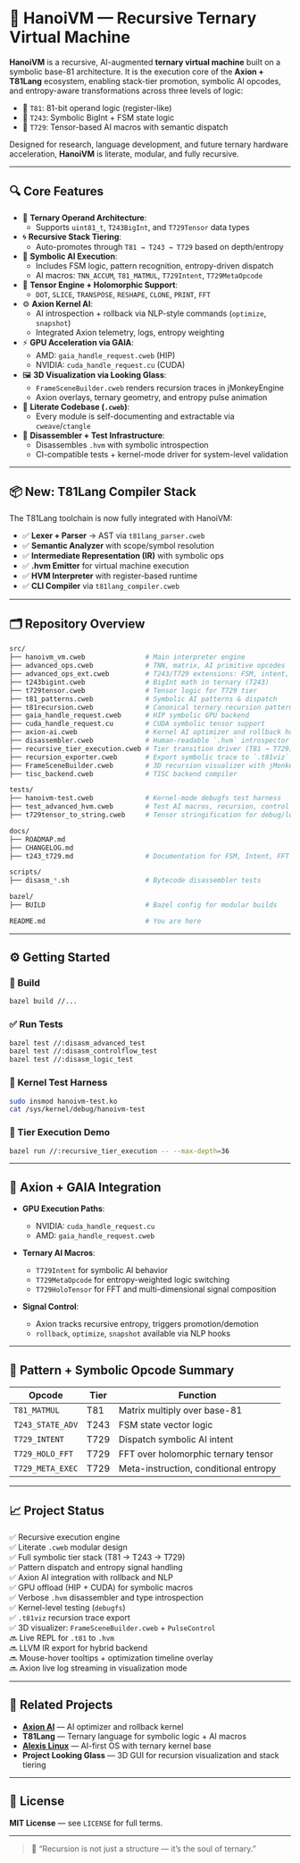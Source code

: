 # 🚀 HanoiVM — Recursive Ternary Virtual Machine

**HanoiVM** is a recursive, AI-augmented **ternary virtual machine** built on a symbolic base-81 architecture. It is the execution core of the **Axion + T81Lang** ecosystem, enabling stack-tier promotion, symbolic AI opcodes, and entropy-aware transformations across three levels of logic:

- 🔹 `T81`: 81-bit operand logic (register-like)
- 🔸 `T243`: Symbolic BigInt + FSM state logic
- 🔺 `T729`: Tensor-based AI macros with semantic dispatch

Designed for research, language development, and future ternary hardware acceleration, **HanoiVM** is literate, modular, and fully recursive.

---

## 🔍 Core Features

- 🔢 **Ternary Operand Architecture**:
  - Supports `uint81_t`, `T243BigInt`, and `T729Tensor` data types
- 🌀 **Recursive Stack Tiering**:
  - Auto-promotes through `T81 → T243 → T729` based on depth/entropy
- 🧠 **Symbolic AI Execution**:
  - Includes FSM logic, pattern recognition, entropy-driven dispatch
  - AI macros: `TNN_ACCUM`, `T81_MATMUL`, `T729Intent`, `T729MetaOpcode`
- 🧬 **Tensor Engine + Holomorphic Support**:
  - `DOT`, `SLICE`, `TRANSPOSE`, `RESHAPE`, `CLONE`, `PRINT`, `FFT`
- ⚙️ **Axion Kernel AI**:
  - AI introspection + rollback via NLP-style commands (`optimize`, `snapshot`)
  - Integrated Axion telemetry, logs, entropy weighting
- ⚡ **GPU Acceleration via GAIA**:
  - AMD: `gaia_handle_request.cweb` (HIP)
  - NVIDIA: `cuda_handle_request.cu` (CUDA)
- 🖼️ **3D Visualization via Looking Glass**:
  - `FrameSceneBuilder.cweb` renders recursion traces in jMonkeyEngine
  - Axion overlays, ternary geometry, and entropy pulse animation
- 📄 **Literate Codebase (`.cweb`)**:
  - Every module is self-documenting and extractable via `cweave`/`ctangle`
- 🧪 **Disassembler + Test Infrastructure**:
  - Disassembles `.hvm` with symbolic introspection
  - CI-compatible tests + kernel-mode driver for system-level validation


---

## 📦 New: T81Lang Compiler Stack

The T81Lang toolchain is now fully integrated with HanoiVM:

- ✅ **Lexer + Parser** → AST via `t81lang_parser.cweb`
- ✅ **Semantic Analyzer** with scope/symbol resolution
- ✅ **Intermediate Representation (IR)** with symbolic ops
- ✅ **.hvm Emitter** for virtual machine execution
- ✅ **HVM Interpreter** with register-based runtime
- ✅ **CLI Compiler** via `t81lang_compiler.cweb`
---

## 🗂️ Repository Overview

```bash
src/
├── hanoivm_vm.cweb               # Main interpreter engine
├── advanced_ops.cweb             # TNN, matrix, AI primitive opcodes
├── advanced_ops_ext.cweb         # T243/T729 extensions: FSM, intent, FFT
├── t243bigint.cweb               # BigInt math in ternary (T243)
├── t729tensor.cweb               # Tensor logic for T729 tier
├── t81_patterns.cweb             # Symbolic AI patterns & dispatch
├── t81recursion.cweb             # Canonical ternary recursion patterns
├── gaia_handle_request.cweb      # HIP symbolic GPU backend
├── cuda_handle_request.cu        # CUDA symbolic tensor support
├── axion-ai.cweb                 # Kernel AI optimizer and rollback hooks
├── disassembler.cweb             # Human-readable `.hvm` introspector
├── recursive_tier_execution.cweb # Tier transition driver (T81 → T729)
├── recursion_exporter.cweb       # Export symbolic trace to `.t81viz`
├── FrameSceneBuilder.cweb        # 3D recursion visualizer with jMonkeyEngine
├── tisc_backend.cweb             # TISC backend compiler

tests/
├── hanoivm-test.cweb             # Kernel-mode debugfs test harness
├── test_advanced_hvm.cweb        # Test AI macros, recursion, control flow
├── t729tensor_to_string.cweb     # Tensor stringification for debug/logs

docs/
├── ROADMAP.md
├── CHANGELOG.md
├── t243_t729.md                  # Documentation for FSM, Intent, FFT

scripts/
├── disasm_*.sh                   # Bytecode disassembler tests

bazel/
├── BUILD                         # Bazel config for modular builds

README.md                         # You are here
```

---

## ⚙️ Getting Started

### 🔧 Build

```bash
bazel build //...
```

### ✅ Run Tests

```bash
bazel test //:disasm_advanced_test
bazel test //:disasm_controlflow_test
bazel test //:disasm_logic_test
```

### 🧠 Kernel Test Harness

```bash
sudo insmod hanoivm-test.ko
cat /sys/kernel/debug/hanoivm-test
```

### 🔬 Tier Execution Demo

```bash
bazel run //:recursive_tier_execution -- --max-depth=36
```

---

## 🤖 Axion + GAIA Integration

- **GPU Execution Paths**:
  - NVIDIA: `cuda_handle_request.cu`
  - AMD: `gaia_handle_request.cweb`

- **Ternary AI Macros**:
  - `T729Intent` for symbolic AI behavior
  - `T729MetaOpcode` for entropy-weighted logic switching
  - `T729HoloTensor` for FFT and multi-dimensional signal composition

- **Signal Control**:
  - Axion tracks recursive entropy, triggers promotion/demotion
  - `rollback`, `optimize`, `snapshot` available via NLP hooks

---

## 🔁 Pattern + Symbolic Opcode Summary

| Opcode                | Tier   | Function                              |
|-----------------------|--------|---------------------------------------|
| `T81_MATMUL`          | T81    | Matrix multiply over base-81          |
| `T243_STATE_ADV`      | T243   | FSM state vector logic                |
| `T729_INTENT`         | T729   | Dispatch symbolic AI intent           |
| `T729_HOLO_FFT`       | T729   | FFT over holomorphic ternary tensor   |
| `T729_META_EXEC`      | T729   | Meta-instruction, conditional entropy |

---

## 📈 Project Status

✅ Recursive execution engine  
✅ Literate `.cweb` modular design  
✅ Full symbolic tier stack (T81 → T243 → T729)  
✅ Pattern dispatch and entropy signal handling  
✅ Axion AI integration with rollback and NLP  
✅ GPU offload (HIP + CUDA) for symbolic macros  
✅ Verbose `.hvm` disassembler and type introspection  
✅ Kernel-level testing (`debugfs`)  
✅ `.t81viz` recursion trace export  
✅ 3D visualizer: `FrameSceneBuilder.cweb` + `PulseControl`  
🔜 Live REPL for `.t81` to `.hvm`  
🔜 LLVM IR export for hybrid backend  
🔜 Mouse-hover tooltips + optimization timeline overlay  
🔜 Axion live log streaming in visualization mode  

---

## 🔗 Related Projects

- [**Axion AI**](https://github.com/copyl-sys) — AI optimizer and rollback kernel
- **T81Lang** — Ternary language for symbolic logic + AI macros
- [**Alexis Linux**](https://github.com/copyl-sys) — AI-first OS with ternary kernel base
- **Project Looking Glass** — 3D GUI for recursion visualization and stack tiering

---

## 📜 License

**MIT License** — see `LICENSE` for full terms.

---

> 🧠 “Recursion is not just a structure — it’s the soul of ternary.”
